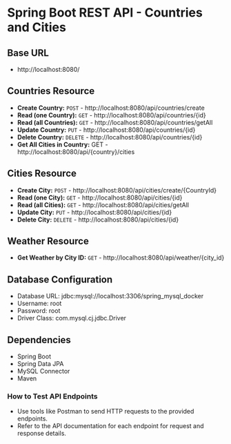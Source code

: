 # Spring Boot REST API - Countries and Cities

## Base URL

- http://localhost:8080/

## Countries Resource

- **Create Country:** `POST` - http://localhost:8080/api/countries/create
- **Read (one Country):** `GET` - http://localhost:8080/api/countries/{id}
- **Read (all Countries):** `GET` - http://localhost:8080/api/countries/getAll
- **Update Country:** `PUT` - http://localhost:8080/api/countries/{id}
- **Delete Country:** `DELETE` - http://localhost:8080/api/countries/{id}
- **Get All Cities in Country:** GET - http://localhost:8080/api/{country}/cities

## Cities Resource

- **Create City:** `POST` - http://localhost:8080/api/cities/create/{CountryId}
- **Read (one City):** `GET` - http://localhost:8080/api/cities/{id}
- **Read (all Cities):** `GET` - http://localhost:8080/api/cities/getAll
- **Update City:** `PUT` - http://localhost:8080/api/cities/{id}
- **Delete City:** `DELETE` - http://localhost:8080/api/cities/{id}

## Weather Resource

- **Get Weather by City ID:** `GET` - http://localhost:8080/api/weather/{city_id}

## Database Configuration

- Database URL: jdbc:mysql://localhost:3306/spring_mysql_docker
- Username: root
- Password: root
- Driver Class: com.mysql.cj.jdbc.Driver

## Dependencies

- Spring Boot
- Spring Data JPA
- MySQL Connector
- Maven

### How to Test API Endpoints

- Use tools like Postman to send HTTP requests to the provided endpoints.
- Refer to the API documentation for each endpoint for request and response details.
